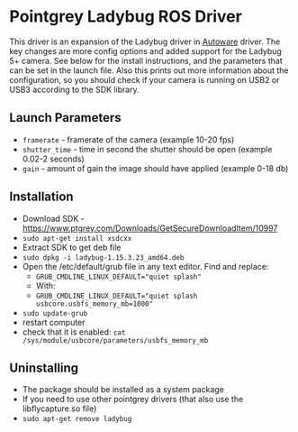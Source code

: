 # Pointgrey Ladybug ROS Driver

This driver is an expansion of the Ladybug driver in [Autoware](https://github.com/CPFL/Autoware/tree/master/ros/src/sensing/drivers/camera/packages/pointgrey) driver.
The key changes are more config options and added support for the Ladybug 5+ camera.
See below for the install instructions, and the parameters that can be set in the launch file.
Also this prints out more information about the configuration, so you should check if your camera is running on USB2 or USB3 according to the SDK library.




## Launch Parameters


* `framerate` - framerate of the camera (example 10-20 fps)
* `shutter_time` - time in second the shutter should be open (example 0.02-2 seconds)
* `gain` - amount of gain the image should have applied (example 0-18 db)





## Installation
* Download SDK - https://www.ptgrey.com/Downloads/GetSecureDownloadItem/10997
* `sudo apt-get install xsdcxx`
* Extract SDK to get deb file
* `sudo dpkg -i ladybug-1.15.3.23_amd64.deb`
* Open the /etc/default/grub file in any text editor. Find and replace:
    * `GRUB_CMDLINE_LINUX_DEFAULT="quiet splash"`
    * With:
    * `GRUB_CMDLINE_LINUX_DEFAULT="quiet splash usbcore.usbfs_memory_mb=1000"`
* `sudo update-grub`
* restart computer
* check that it is enabled: `cat /sys/module/usbcore/parameters/usbfs_memory_mb`




## Uninstalling

* The package should be installed as a system package
* If you need to use other pointgrey drivers (that also use the libflycapture.so file)
* `sudo apt-get remove ladybug`



